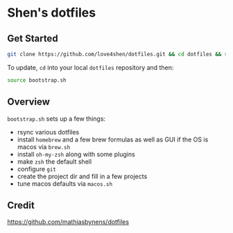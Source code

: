 # Shen's dotfiles

## Get Started

```sh
git clone https://github.com/love4shen/dotfiles.git && cd dotfiles && source bootstrap.sh
```

To update, `cd` into your local `dotfiles` repository and then:

```sh
source bootstrap.sh
```

## Overview

`bootstrap.sh` sets up a few things:

- rsync various dotfiles
- install `homebrew` and a few brew formulas as well as GUI if the OS is macos via `brew.sh`
- install `oh-my-zsh` along with some plugins
- make `zsh` the default shell
- configure `git`
- create the project dir and fill in a few projects
- tune macos defaults via `macos.sh`

## Credit

https://github.com/mathiasbynens/dotfiles
